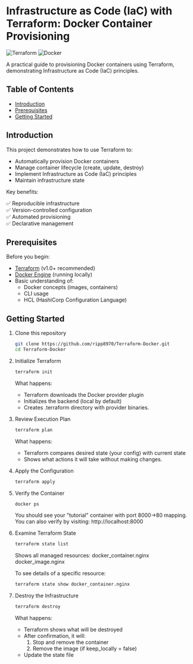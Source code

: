 # Infrastructure as Code (IaC) with Terraform: Docker Container Provisioning

![Terraform](https://img.shields.io/badge/terraform-%235835CC.svg?style=for-the-badge&logo=terraform&logoColor=white)
![Docker](https://img.shields.io/badge/docker-%230db7ed.svg?style=for-the-badge&logo=docker&logoColor=white)

A practical guide to provisioning Docker containers using Terraform, demonstrating Infrastructure as Code (IaC) principles.

## Table of Contents
- [Introduction](#introduction)
- [Prerequisites](#prerequisites)
- [Getting Started](#getting-started)

## Introduction

This project demonstrates how to use Terraform to:
- Automatically provision Docker containers
- Manage container lifecycle (create, update, destroy)
- Implement Infrastructure as Code (IaC) principles
- Maintain infrastructure state

Key benefits:

✅ Reproducible infrastructure  
✅ Version-controlled configuration  
✅ Automated provisioning  
✅ Declarative management  

## Prerequisites

Before you begin:
- [Terraform](https://www.terraform.io/downloads) (v1.0+ recommended)
- [Docker Engine](https://docs.docker.com/engine/install/) (running locally)
- Basic understanding of:
  - Docker concepts (images, containers)
  - CLI usage
  - HCL (HashiCorp Configuration Language)


## Getting Started

1. Clone this repository
   ```bash
   git clone https://github.com/ripp8970/Terraform-Docker.git
   cd Terraform-Docker
   ```

2. Initialize Terraform
   ```bash
   terraform init
   ```
   What happens:
    - Terraform downloads the Docker provider plugin
    - Initializes the backend (local by default)
    - Creates .terraform directory with provider binaries.


3. Review Execution Plan
   ```bash
   terraform plan
   ```
   What happens:
    - Terraform compares desired state (your config) with current state
    - Shows what actions it will take without making changes.


4. Apply the Configuration
   ```bash
   terraform apply
   ```


5. Verify the Container
   ```bash
   docker ps
   ```
   You should see your "tutorial" container with port 8000->80 mapping.
   You can also verify by visiting: http://localhost:8000


6. Examine Terraform State
   ```bash
   terraform state list
   ```
   Shows all managed resources:
    docker_container.nginx
    docker_image.nginx

   To see details of a specific resource:
   ```bash
   terraform state show docker_container.nginx
   ```


7. Destroy the Infrastructure
   ```bash
   terraform destroy
   ```
   What happens:
    - Terraform shows what will be destroyed
    - After confirmation, it will:
        1. Stop and remove the container
        2. Remove the image (if keep_locally = false)
    - Update the state file